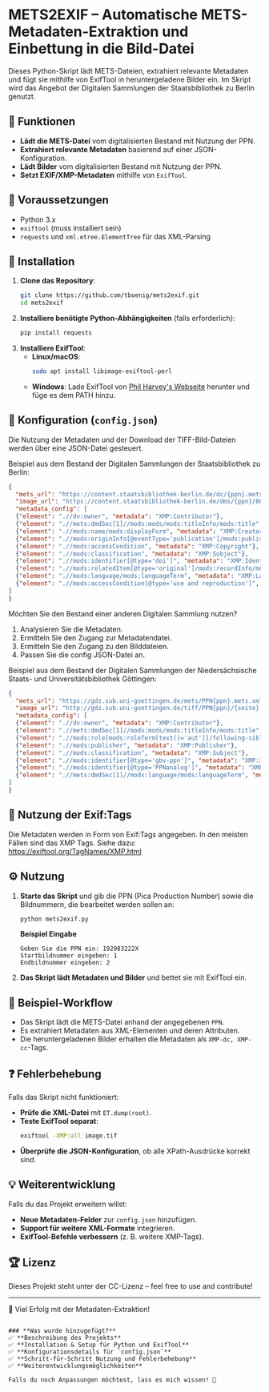 # METS2EXIF – Automatische METS-Metadaten-Extraktion und Einbettung in die Bild-Datei

Dieses Python-Skript lädt METS-Dateien, extrahiert relevante Metadaten und fügt sie mithilfe von ExifTool in heruntergeladene Bilder ein.
Im Skript wird das Angebot der Digitalen Sammlungen der Staatsbibliothek zu Berlin genutzt.

## 📜 Funktionen
- **Lädt die METS-Datei** vom digitalisierten Bestand mit Nutzung der PPN.
- **Extrahiert relevante Metadaten** basierend auf einer JSON-Konfiguration.
- **Lädt Bilder** vom digitalisierten Bestand mit Nutzung der PPN.
- **Setzt EXIF/XMP-Metadaten** mithilfe von `ExifTool`.

## 🔧 Voraussetzungen
- Python 3.x
- `exiftool` (muss installiert sein)
- `requests` und `xml.etree.ElementTree` für das XML-Parsing

## 🚀 Installation
1. **Clone das Repository**:
   ```bash
   git clone https://github.com/tboenig/mets2exif.git
   cd mets2exif
   ```
2. **Installiere benötigte Python-Abhängigkeiten** (falls erforderlich):
   ```bash
   pip install requests
   ```
3. **Installiere ExifTool**:
   - **Linux/macOS**:
     ```bash
     sudo apt install libimage-exiftool-perl
     ```
   - **Windows**:
     Lade ExifTool von [Phil Harvey's Webseite](https://exiftool.org/) herunter und füge es dem PATH hinzu.

## 📄 Konfiguration (`config.json`)
Die Nutzung der Metadaten und der Download der TIFF-Bild-Dateien werden über eine JSON-Datei gesteuert. 

Beispiel aus dem Bestand der Digitalen Sammlungen der Staatsbibliothek zu Berlin:

```json
{
  "mets_url": "https://content.staatsbibliothek-berlin.de/dc/{ppn}.mets.xml",
  "image_url": "https://content.staatsbibliothek-berlin.de/dms/{ppn}/8000/0/{seite}.tif?original=true",
  "metadata_config": [
  {"element": ".//dv:owner", "metadata": "XMP:Contributor"},
  {"element": ".//mets:dmdSec[1]//mods:mods/mods:titleInfo/mods:title", "metadata": "XMP:Title"},
  {"element": ".//mods:name/mods:displayForm", "metadata": "XMP:Creator"},
  {"element": ".//mods:originInfo[@eventType='publication']/mods:publisher", "metadata": "XMP:Publisher"},
  {"element": ".//mods:accessCondition", "metadata": "XMP:Copyright"},
  {"element": ".//mods:classification", "metadata": "XMP:Subject"},
  {"element": ".//mods:identifier[@type='doi']", "metadata": "XMP:Identifier"},
  {"element": ".//mods:relatedItem[@type='original']/mods:recordInfo/mods:recordIdentifier", "metadata": "XMP:Relation"},
  {"element": ".//mods:language/mods:languageTerm", "metadata": "XMP:Language"},
  {"element": ".//mods:accessCondition[@type='use and reproduction']", "attribut": "xlink:href", "metadata": "XMP-cc:License"}
]
}
```
Möchten Sie den Bestand einer anderen Digitalen Sammlung nutzen?
1. Analysieren Sie die Metadaten.
2. Ermitteln Sie den Zugang zur Metadatendatei.
3. Ermitteln Sie den Zugang zu den Bilddateien.
4. Passen Sie die config JSON-Datei an.

Beispiel aus dem Bestand der Digitalen Sammlungen der Niedersächsische Staats- und Universitätsbibliothek Göttingen:

```json
{
  "mets_url": "https://gdz.sub.uni-goettingen.de/mets/PPN{ppn}.mets.xml",
  "image_url": "http://gdz.sub.uni-goettingen.de/tiff/PPN{ppn}/{seite}.tif",
  "metadata_config": [
  {"element": ".//dv:owner", "metadata": "XMP:Contributor"},
  {"element": ".//mets:dmdSec[1]//mods:mods/mods:titleInfo/mods:title", "metadata": "XMP:Title"},
  {"element": ".//mods:role[mods:roleTerm[text()='aut']]/following-sibling::mods:namePart", "metadata": "XMP:Creator"},
  {"element": ".//mods:publisher", "metadata": "XMP:Publisher"},
  {"element": ".//mods:classification", "metadata": "XMP:Subject"},
  {"element": ".//mods:identifier[@type='gbv-ppn']", "metadata": "XMP:Identifier"},
  {"element": ".//mods:identifier[@type='PPNanalog']", "metadata": "XMP:Relation"},
  {"element": ".//mets:dmdSec[1]//mods:language/mods:languageTerm", "metadata": "XMP:Language"}
]
}
```

## 📄 Nutzung der Exif:Tags
Die Metadaten werden in Form von Exif:Tags angegeben. In den meisten Fällen sind das XMP Tags.
Siehe dazu: https://exiftool.org/TagNames/XMP.html


## ⚙️ Nutzung
1. **Starte das Skript** und gib die PPN (Pica Production Number) sowie die Bildnummern, die bearbeitet werden sollen an:
   ```bash
   python mets2exif.py
   ```
   **Beispiel Eingabe**
   ```
   Geben Sie die PPN ein: 192083222X
   Startbildnummer eingeben: 1
   Endbildnummer eingeben: 2
   ```

2. **Das Skript lädt Metadaten und Bilder** und bettet sie mit ExifTool ein.

## 📌 Beispiel-Workflow
- Das Skript lädt die METS-Datei anhand der angegebenen `PPN`.
- Es extrahiert Metadaten aus XML-Elementen und deren Attributen.
- Die heruntergeladenen Bilder erhalten die Metadaten als `XMP-dc, XMP-cc`-Tags.

## ❓ Fehlerbehebung
Falls das Skript nicht funktioniert:
- **Prüfe die XML-Datei** mit `ET.dump(root)`.
- **Teste ExifTool separat**:
  ```bash
  exiftool -XMP:all image.tif
  ```
- **Überprüfe die JSON-Konfiguration**, ob alle XPath-Ausdrücke korrekt sind.

## 💡 Weiterentwicklung
Falls du das Projekt erweitern willst:
- **Neue Metadaten-Felder** zur `config.json` hinzufügen.
- **Support für weitere XML-Formate** integrieren.
- **ExifTool-Befehle verbessern** (z. B. weitere XMP-Tags).

## 🏆 Lizenz
Dieses Projekt steht unter der CC-Lizenz – feel free to use and contribute!

---
🚀 Viel Erfolg mit der Metadaten-Extraktion!
```

### **Was wurde hinzugefügt?**
✅ **Beschreibung des Projekts**  
✅ **Installation & Setup für Python und ExifTool**  
✅ **Konfigurationsdetails für `config.json`**  
✅ **Schritt-für-Schritt Nutzung und Fehlerbehebung**  
✅ **Weiterentwicklungsmöglichkeiten**  

Falls du noch Anpassungen möchtest, lass es mich wissen! 🚀

